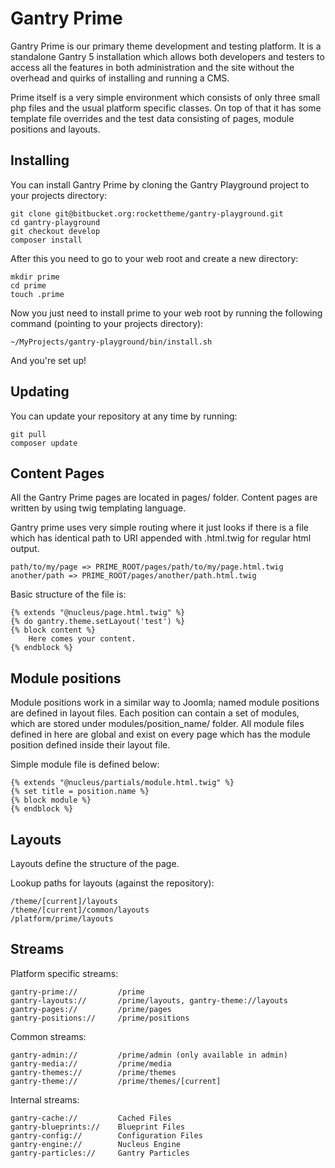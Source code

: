 Gantry Prime
============

Gantry Prime is our primary theme development and testing platform. It is a standalone Gantry 5 installation which allows both developers and testers to access all the features in both administration and the site without the overhead and quirks of installing and running a CMS.

Prime itself is a very simple environment which consists of only three small php files and the usual platform specific classes. On top of that it has some template file overrides and the test data consisting of pages, module positions and layouts.

## Installing

You can install Gantry Prime by cloning the Gantry Playground project to your projects directory:

    git clone git@bitbucket.org:rockettheme/gantry-playground.git
    cd gantry-playground
    git checkout develop
    composer install

After this you need to go to your web root and create a new directory:

    mkdir prime
    cd prime
    touch .prime

Now you just need to install prime to your web root by running the following command (pointing to your projects directory):

    ~/MyProjects/gantry-playground/bin/install.sh

And you're set up!

## Updating

You can update your repository at any time by running:

    git pull
    composer update

## Content Pages

All the Gantry Prime pages are located in pages/ folder. Content pages are written by using twig templating language.

Gantry prime uses very simple routing where it just looks if there is a file which has identical path to URI appended with .html.twig for regular html output.

    path/to/my/page => PRIME_ROOT/pages/path/to/my/page.html.twig
    another/path => PRIME_ROOT/pages/another/path.html.twig

Basic structure of the file is:

    {% extends "@nucleus/page.html.twig" %}
    {% do gantry.theme.setLayout('test') %}
    {% block content %}
        Here comes your content.
    {% endblock %}

## Module positions

Module positions work in a similar way to Joomla; named module positions are defined in layout files. Each position can contain a set of modules, which are stored under modules/position_name/ folder. All module files defined in here are global and exist on every page which has the module position defined inside their layout file.

Simple module file is defined below:

    {% extends "@nucleus/partials/module.html.twig" %}
    {% set title = position.name %}
    {% block module %}
    {% endblock %}

## Layouts

Layouts define the structure of the page.

Lookup paths for layouts (against the repository):

    /theme/[current]/layouts
    /theme/[current]/common/layouts
    /platform/prime/layouts

## Streams

Platform specific streams:

    gantry-prime://         /prime
    gantry-layouts://       /prime/layouts, gantry-theme://layouts
    gantry-pages://         /prime/pages
    gantry-positions://     /prime/positions

Common streams:

    gantry-admin://         /prime/admin (only available in admin)
    gantry-media://         /prime/media
    gantry-themes://        /prime/themes
    gantry-theme://         /prime/themes/[current]

Internal streams:

    gantry-cache://         Cached Files
    gantry-blueprints://    Blueprint Files
    gantry-config://        Configuration Files
    gantry-engine://        Nucleus Engine
    gantry-particles://     Gantry Particles
